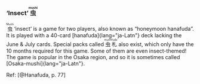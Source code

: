 ### ‘Insect’ <ruby lang="ja">虫<rt lang="ja-Latn">mushi</rt></ruby>

<ruby lang="ja">虫<rt lang="ja-Latn">Mushi</rt></ruby> ‘insect’ is a game for
two players, also known as “honeymoon hanafuda”. It is played with a 40-card
[hanafuda]{lang="ja-Latn"} deck lacking the June & July cards. Special packs
called <ruby lang="ja">虫<rt lang="ja-Latn">mushi</rt>札<rt
lang="ja-Latn">fuda</rt></ruby> also exist, which only have the 10 months
required for this game. Some of them are even insect-themed! The game is popular
in the Osaka region, and so it is sometimes called
[Osaka-mushi]{lang="ja-Latn"}.

Ref: [@Hanafuda, p. 77]


